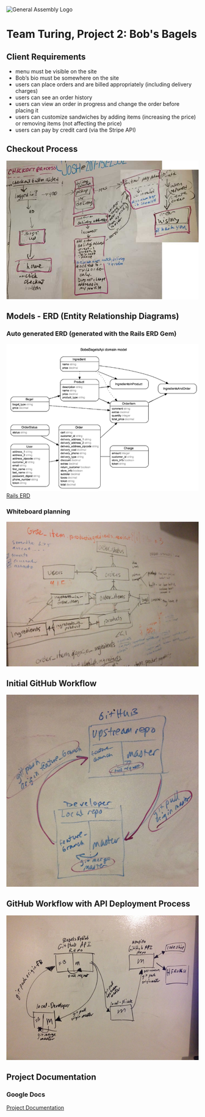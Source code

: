 ![General Assembly Logo](http://i.imgur.com/ke8USTq.png)

# Team Turing, Project 2: Bob's Bagels

## Client Requirements
- menu must be visible on the site
- Bob’s bio must be somewhere on the site
- users can place orders and are billed appropriately (including delivery charges)
- users can see an order history
- users can view an order in progress and change the order before placing it
- users can customize sandwiches by adding items (increasing the price) or removing items (not affecting the price)
- users can pay by credit card (via the Stripe API)

## Checkout Process
![Checkout Process](Checkout_Process_stiched.jpg)


## Models - ERD (Entity Relationship Diagrams)
### Auto generated ERD (generated with the Rails ERD Gem)
![Models Rails ERD](api_erd.png)
[Rails ERD](http://rails-erd.rubyforge.org)

### Whiteboard planning
![Models Whiteboard ERD](Models_ERD.JPG)

## Initial GitHub Workflow
![Initial GitHub Workflow](GitHub_Workflow.jpg)

## GitHub Workflow with API Deployment Process
![Deployment GitHub Workflow](Deployment_Process.JPG)

## Project Documentation
### Google Docs
[Project Documentation](https://docs.google.com/document/d/1tiphkFy_W58ioYVDvyYR1U1YO5Sptzc-Jd03a2EBRR0/edit?usp=sharing)

